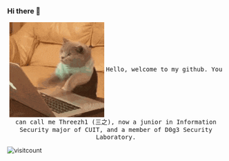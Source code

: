 ### Hi there 👋

<!--
**Threezh1/threezh1** is a ✨ _special_ ✨ repository because its `README.md` (this file) appears on your GitHub profile.

Here are some ideas to get you started:

- 🔭 I’m currently working on ...
- 🌱 I’m currently learning ...
- 👯 I’m looking to collaborate on ...
- 🤔 I’m looking for help with ...
- 💬 Ask me about ...
- 📫 How to reach me: ...
- 😄 Pronouns: ...
- ⚡ Fun fact: ...
-->

<p align="center">
  <img src="./images/happy%20dog.gif" align="center">
  <samp>
    Hello, welcome to my github. You can call me Threezh1 (三之), now a junior in Information Security major of CUIT, and a member of D0g3 Security Laboratory.
  </samp>
</p>

![visitcount](https://profile-counter.glitch.me/Threezh1/count.svg)
